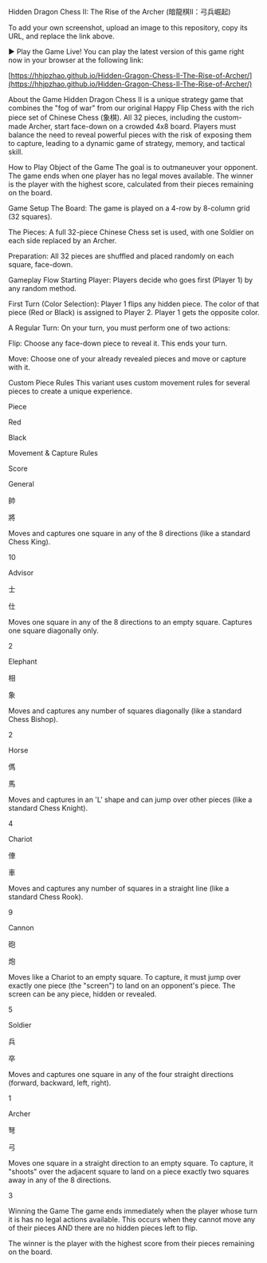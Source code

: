 Hidden Dragon Chess II: The Rise of the Archer (暗龍棋II：弓兵崛起)

To add your own screenshot, upload an image to this repository, copy its URL, and replace the link above.

▶️ Play the Game Live!
You can play the latest version of this game right now in your browser at the following link:

[https://hhjpzhao.github.io/Hidden-Gragon-Chess-II-The-Rise-of-Archer/](https://hhjpzhao.github.io/Hidden-Gragon-Chess-II-The-Rise-of-Archer/)

About the Game
Hidden Dragon Chess II is a unique strategy game that combines the "fog of war" from our original Happy Flip Chess with the rich piece set of Chinese Chess (象棋). All 32 pieces, including the custom-made Archer, start face-down on a crowded 4x8 board. Players must balance the need to reveal powerful pieces with the risk of exposing them to capture, leading to a dynamic game of strategy, memory, and tactical skill.

How to Play
Object of the Game
The goal is to outmaneuver your opponent. The game ends when one player has no legal moves available. The winner is the player with the highest score, calculated from their pieces remaining on the board.

Game Setup
The Board: The game is played on a 4-row by 8-column grid (32 squares).

The Pieces: A full 32-piece Chinese Chess set is used, with one Soldier on each side replaced by an Archer.

Preparation: All 32 pieces are shuffled and placed randomly on each square, face-down.

Gameplay Flow
Starting Player: Players decide who goes first (Player 1) by any random method.

First Turn (Color Selection): Player 1 flips any hidden piece. The color of that piece (Red or Black) is assigned to Player 2. Player 1 gets the opposite color.

A Regular Turn: On your turn, you must perform one of two actions:

Flip: Choose any face-down piece to reveal it. This ends your turn.

Move: Choose one of your already revealed pieces and move or capture with it.

Custom Piece Rules
This variant uses custom movement rules for several pieces to create a unique experience.

Piece

Red

Black

Movement & Capture Rules

Score

General

帥

將

Moves and captures one square in any of the 8 directions (like a standard Chess King).

10

Advisor

士

仕

Moves one square in any of the 8 directions to an empty square. Captures one square diagonally only.

2

Elephant

相

象

Moves and captures any number of squares diagonally (like a standard Chess Bishop).

2

Horse

傌

馬

Moves and captures in an 'L' shape and can jump over other pieces (like a standard Chess Knight).

4

Chariot

俥

車

Moves and captures any number of squares in a straight line (like a standard Chess Rook).

9

Cannon

砲

炮

Moves like a Chariot to an empty square. To capture, it must jump over exactly one piece (the "screen") to land on an opponent's piece. The screen can be any piece, hidden or revealed.

5

Soldier

兵

卒

Moves and captures one square in any of the four straight directions (forward, backward, left, right).

1

Archer

弩

弓

Moves one square in a straight direction to an empty square. To capture, it "shoots" over the adjacent square to land on a piece exactly two squares away in any of the 8 directions.

3

Winning the Game
The game ends immediately when the player whose turn it is has no legal actions available. This occurs when they cannot move any of their pieces AND there are no hidden pieces left to flip.

The winner is the player with the highest score from their pieces remaining on the board.
